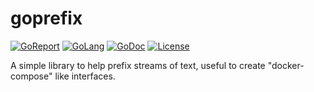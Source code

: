 # goprefix

[![GoReport](https://goreportcard.com/badge/brad-jones/goprefix)](https://goreportcard.com/report/brad-jones/goprefix)
[![GoLang](https://img.shields.io/badge/golang-%3E%3D%201.13.4-lightblue.svg)](https://golang.org)
[![GoDoc](https://godoc.org/github.com/brad-jones/goprefix?status.svg)](https://godoc.org/github.com/brad-jones/goprefix)
[![License](https://img.shields.io/github/license/brad-jones/goprefix.svg)](https://github.com/brad-jones/goprefix/blob/master/LICENSE)

A simple library to help prefix streams of text, useful to create "docker-compose" like interfaces.